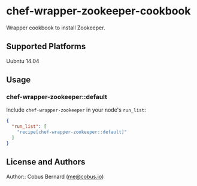 # chef-wrapper-zookeeper-cookbook

Wrapper cookbook to install Zookeeper.

## Supported Platforms

Uubntu 14.04

## Usage

### chef-wrapper-zookeeper::default

Include `chef-wrapper-zookeeper` in your node's `run_list`:

```json
{
  "run_list": [
    "recipe[chef-wrapper-zookeeper::default]"
  ]
}
```

## License and Authors

Author:: Cobus Bernard (<me@cobus.io>)
